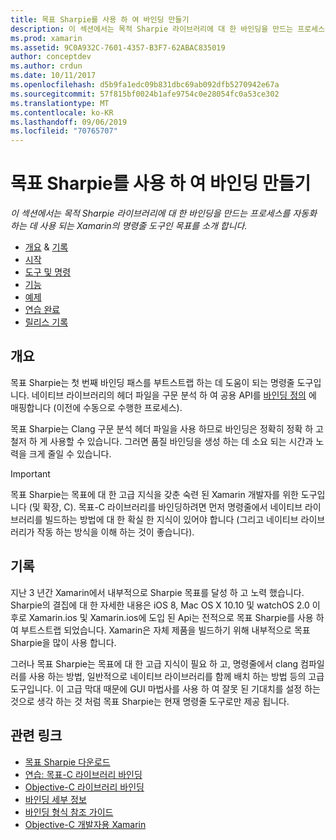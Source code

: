 ```yaml
---
title: 목표 Sharpie를 사용 하 여 바인딩 만들기
description: 이 섹션에서는 목적 Sharpie 라이브러리에 대 한 바인딩을 만드는 프로세스를 자동화 하는 데 사용 되는 Xamarin의 명령줄 도구인 목표를 소개 합니다.
ms.prod: xamarin
ms.assetid: 9C0A932C-7601-4357-B3F7-62ABAC835019
author: conceptdev
ms.author: crdun
ms.date: 10/11/2017
ms.openlocfilehash: d5b9fa1edc09b831dbc69ab092dfb5270942e67a
ms.sourcegitcommit: 57f815bf0024b1afe9754c0e28054fc0a53ce302
ms.translationtype: MT
ms.contentlocale: ko-KR
ms.lasthandoff: 09/06/2019
ms.locfileid: "70765707"
---
```

# <a name="creating-bindings-with-objective-sharpie"></a>목표 Sharpie를 사용 하 여 바인딩 만들기

_이 섹션에서는 목적 Sharpie 라이브러리에 대 한 바인딩을 만드는 프로세스를 자동화 하는 데 사용 되는 Xamarin의 명령줄 도구인 목표를 소개 합니다._

- [개요](#overview) & [기록](#history)
- [시작](get-started.md)
- [도구 및 명령](tools.md)
- [기능](platform/index.md)
- [예제](examples/index.md)
- [연습 완료](~/ios/platform/binding-objective-c/walkthrough.md)
- [릴리스 기록](releases.md)

## <a name="overview"></a>개요

목표 Sharpie는 첫 번째 바인딩 패스를 부트스트랩 하는 데 도움이 되는 명령줄 도구입니다.
네이티브 라이브러리의 헤더 파일을 구문 분석 하 여 공용 API를 [바인딩 정의](~/cross-platform/macios/binding/objective-c-libraries.md#The_API_definition_file) 에 매핑합니다 (이전에 수동으로 수행한 프로세스).

목표 Sharpie는 Clang 구문 분석 헤더 파일을 사용 하므로 바인딩은 정확히 정확 하 고 철저 하 게 사용할 수 있습니다. 그러면 품질 바인딩을 생성 하는 데 소요 되는 시간과 노력을 크게 줄일 수 있습니다.

> [!IMPORTANT]
> 목표 Sharpie는 목표에 대 한 고급 지식을 갖춘 숙련 된 Xamarin 개발자를 위한 도구입니다 (및 확장, C). 목표-C 라이브러리를 바인딩하려면 먼저 명령줄에서 네이티브 라이브러리를 빌드하는 방법에 대 한 확실 한 지식이 있어야 합니다 (그리고 네이티브 라이브러리가 작동 하는 방식을 이해 하는 것이 좋습니다).

## <a name="history"></a>기록

지난 3 년간 Xamarin에서 내부적으로 Sharpie 목표를 달성 하 고 노력 했습니다. Sharpie의 결집에 대 한 자세한 내용은 iOS 8, Mac OS X 10.10 및 watchOS 2.0 이후로 Xamarin.ios 및 Xamarin.ios에 도입 된 Api는 전적으로 목표 Sharpie를 사용 하 여 부트스트랩 되었습니다. Xamarin은 자체 제품을 빌드하기 위해 내부적으로 목표 Sharpie을 많이 사용 합니다.

그러나 목표 Sharpie는 목표에 대 한 고급 지식이 필요 하 고, 명령줄에서 clang 컴파일러를 사용 하는 방법, 일반적으로 네이티브 라이브러리를 함께 배치 하는 방법 등의 고급 도구입니다. 이 고급 막대 때문에 GUI 마법사를 사용 하 여 잘못 된 기대치를 설정 하는 것으로 생각 하는 것 처럼 목표 Sharpie는 현재 명령줄 도구로만 제공 됩니다.

## <a name="related-links"></a>관련 링크

- [목표 Sharpie 다운로드](https://aka.ms/objective-sharpie)
- [연습: 목표-C 라이브러리 바인딩](~/ios/platform/binding-objective-c/walkthrough.md)
- [Objective-C 라이브러리 바인딩](~/cross-platform/macios/binding/objective-c-libraries.md)
- [바인딩 세부 정보](~/cross-platform/macios/binding/overview.md)
- [바인딩 형식 참조 가이드](~/cross-platform/macios/binding/binding-types-reference.md)
- [Objective-C 개발자용 Xamarin](~/ios/get-started/objective-c-developers/index.md)
